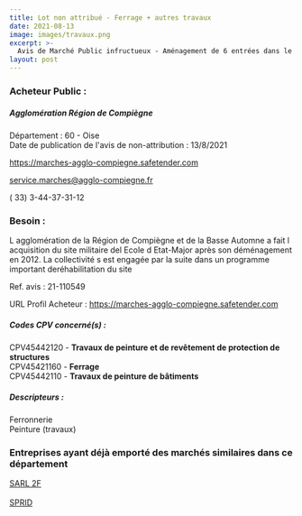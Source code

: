 ```yaml
---
title: Lot non attribué - Ferrage + autres travaux
date: 2021-08-13
image: images/travaux.png
excerpt: >-
  Avis de Marché Public infructueux - Aménagement de 6 entrées dans le cadre de la réhabilitation de l'Ecole d'Etat-Major - ferronnerie / peinture
layout: post
---
```


### Acheteur Public :
##### Agglomération Région de Compiègne
Département : 60 - Oise<br/>
Date de publication de l'avis de non-attribution : 13/8/2021


https://marches-agglo-compiegne.safetender.com

service.marches@agglo-compiegne.fr

( 33) 3-44-37-31-12
### Besoin :

L agglomération de la Région de Compiègne et de la Basse Automne a fait l acquisition du site militaire del Ecole d Etat-Major après son déménagement en 2012. La collectivité s est engagée par la suite dans un programme important deréhabilitation du site

Ref. avis : 21-110549

URL Profil Acheteur : https://marches-agglo-compiegne.safetender.com

##### Codes CPV concerné(s) :
CPV45442120 - **Travaux de peinture et de revêtement de protection de structures** <br/>
CPV45421160 - **Ferrage** <br/>
CPV45442110 - **Travaux de peinture de bâtiments** <br/>

##### Descripteurs :
Ferronnerie <br/>
Peinture (travaux) <br/>

### Entreprises ayant déjà emporté des marchés similaires dans ce département
<a href="/entreprise-571/siren-532583796">SARL 2F</a><br/><br/>
<a href="/entreprise-575/siren-784155947">SPRID</a><br/><br/>
